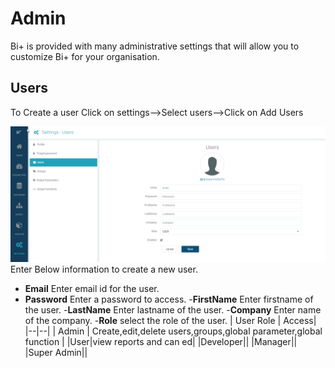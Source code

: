  # Admin

Bi+ is provided with many administrative settings that will allow you to customize Bi+ for your organisation.

## Users

To Create a user Click on settings-->Select users-->Click on Add Users

![enter image description here](https://raw.githubusercontent.com/sv18042016/fp1/658e3210c3cbe8e651e2fca391261b3ecc1be1b7/images/users.png)
Enter Below information to create a new user.
- **Email** Enter email id for the user.
- **Password** Enter a password to access.
-**FirstName** Enter firstname of the user.
-**LastName** Enter lastname of the user. 
-**Company** Enter name of the company.
-**Role** select the role of the user.
| User Role |  Access|
|--|--|
| Admin | Create,edit,delete users,groups,global parameter,global function |
|User|view reports and can ed|
|Developer||
|Manager||
|Super Admin||
<!--stackedit_data:
eyJoaXN0b3J5IjpbLTE3NTc3ODA2OTMsNDY1NzY2ODE2LC05Nz
Q2NjAxODddfQ==
-->